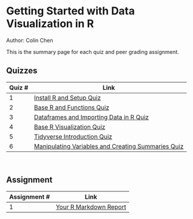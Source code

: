 # Getting Started with Data Visualization in R

Author: Colin Chen </br>

This is the summary page for each quiz and peer grading assignment.</br>

## Quizzes
Quiz # | Link 
--- | --- 
1 | [Install R and Setup Quiz](https://github.com/hsc251/R-Learn/blob/master/JHU_DataVisual/01_Getting_Started_with_Data_Visualization/quiz/JHU_datavis01_quiz1.md)
2 | [Base R and Functions Quiz](https://github.com/hsc251/R-Learn/blob/master/JHU_DataVisual/01_Getting_Started_with_Data_Visualization/quiz/JHU_datavis01_quiz2.md)
3 | [Dataframes and Importing Data in R Quiz](https://github.com/hsc251/R-Learn/blob/master/JHU_DataVisual/01_Getting_Started_with_Data_Visualization/quiz/JHU_datavis01_quiz3.md)
4 | [Base R Visualization Quiz](https://github.com/hsc251/R-Learn/blob/master/JHU_DataVisual/01_Getting_Started_with_Data_Visualization/quiz/JHU_datavis01_quiz4.md)
5 | [Tidyverse Introduction Quiz](https://github.com/hsc251/R-Learn/blob/master/JHU_DataVisual/01_Getting_Started_with_Data_Visualization/quiz/JHU_datavis01_quiz5.md)
6 | [Manipulating Variables and Creating Summaries Quiz](https://github.com/hsc251/R-Learn/blob/master/JHU_DataVisual/01_Getting_Started_with_Data_Visualization/quiz/JHU_datavis01_quiz6.md)
</br>

## Assignment
Assignment # | Link 
--- | --- 
1 | [Your R Markdown Report](https://github.com/hsc251/R-Learn/blob/master/JHU_DataVisual/01_Getting_Started_with_Data_Visualization/project/final_report.md)
</br>
